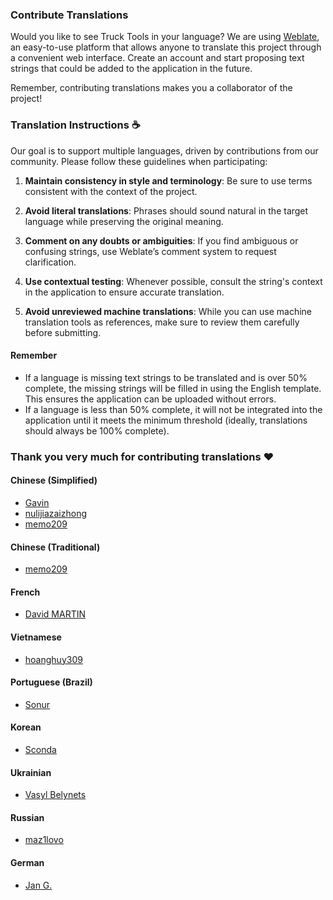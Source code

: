 ### Contribute Translations

Would you like to see Truck Tools in your language? We are using [Weblate][weblate], an easy-to-use platform that allows anyone to translate this project through a convenient web interface.
Create an account and start proposing text strings that could be added to the application in the future.

Remember, contributing translations makes you a collaborator of the project!

### **Translation Instructions ☕**

Our goal is to support multiple languages, driven by contributions from our community. Please follow these guidelines when participating:

1. **Maintain consistency in style and terminology**: Be sure to use terms consistent with the context of the project.

2. **Avoid literal translations**: Phrases should sound natural in the target language while preserving the original meaning.

3. **Comment on any doubts or ambiguities**: If you find ambiguous or confusing strings, use Weblate’s comment system to request clarification.

4. **Use contextual testing**: Whenever possible, consult the string's context in the application to ensure accurate translation.

5. **Avoid unreviewed machine translations**: While you can use machine translation tools as references, make sure to review them carefully before submitting.

#### **Remember**

- If a language is missing text strings to be translated and is over 50% complete, the missing strings will be filled in using the English template. This ensures the application can be uploaded without errors.
- If a language is less than 50% complete, it will not be integrated into the application until it meets the minimum threshold (ideally, translations should always be 100% complete).

### Thank you very much for contributing translations ❤️

#### Chinese (Simplified)

- [Gavin][GavinTnT]
- [nulijiazaizhong][nulijiazaizhong]
- [memo209][memo209]

#### Chinese (Traditional)

- [memo209][memo209]

#### French

- [David MARTIN][david12567]

#### Vietnamese

- [hoanghuy309][hoanghuy309]

#### Portuguese (Brazil)

- [Sonur][sonur]

#### Korean

- [Sconda][Sconda]

#### Ukrainian

- [Vasyl Belynets][Vasyl Belynets]

#### Russian

- [maz1lovo][maz1lovo]

#### German

- [Jan G.][Gerfo]

[weblate]: https://hosted.weblate.org/projects/truck-tools/truck-tools/
[memo209]: https://hosted.weblate.org/user/memo209/
[nulijiazaizhong]: https://hosted.weblate.org/user/nulijiazaizhong/
[GavinTnT]: https://hosted.weblate.org/user/GavinTnT/
[david12567]: https://hosted.weblate.org/user/david12567/
[hoanghuy309]: https://hosted.weblate.org/user/hoanghuy309/
[sonur]: https://hosted.weblate.org/user/sonur/
[Sconda]: https://hosted.weblate.org/user/Sconda/
[Vasyl Belynets]: https://hosted.weblate.org/user/belynets/
[maz1lovo]: https://hosted.weblate.org/user/authorless/
[Gerfo]:https://hosted.weblate.org/user/Gerfo/